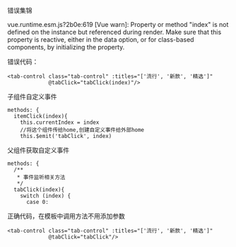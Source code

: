 错误集锦

vue.runtime.esm.js?2b0e:619 [Vue warn]: Property or method "index" is not defined on the instance but referenced during render. Make sure that this property is reactive, either in the data option, or for class-based components, by initializing the property.

错误代码：

```
<tab-control class="tab-control" :titles="['流行', '新款', '精选']"
             @tabClick="tabClick(index)"/>
```

子组件自定义事件

```
methods: {
  itemClick(index){
    this.currentIndex = index
    //将这个组件传给home,创建自定义事件给外部home
    this.$emit('tabClick', index)
```

父组件获取自定义事件

```
methods: {
  /**
   * 事件监听相关方法
   */
  tabClick(index){
    switch (index) {
      case 0:
```

正确代码，在模板中调用方法不用添加参数

```
<tab-control class="tab-control" :titles="['流行', '新款', '精选']"
             @tabClick="tabClick"/>
```

